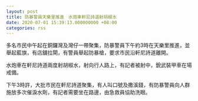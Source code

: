```yaml
---
layout: post
title: 防暴警員天樂里推進　水炮車軒尼詩道射胡椒水
date: 2020-07-01 15:39:13.000000000 +08:00
categories: rss
---
```


多名市民中午起在銅鑼灣及灣仔一帶聚集，防暴警員下午約3時在天樂里推進，並舉起藍旗，有店舖拉閘，有警員舉起防暴槍，要求市民沿軒尼詩道離開。

水炮車在軒尼詩道兩度射胡椒水，射向行人路上，有記者被射中，銳武裝甲車在場戒備。

下午3時許，大批市民在軒尼詩道聚集，有人叫口號及撒溪錢，有防暴警員向人群施放多次催淚水劑，有記者需要坐在路邊，由急救員協助洗眼。
